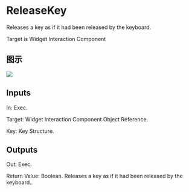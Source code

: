 # ReleaseKey

Releases a key as if it had been released by the keyboard.

Target is Widget Interaction Component

## 图示

![]($-20221218-19303880.png)

## Inputs

In: Exec.

Target: Widget Interaction Component Object Reference.

Key: Key Structure.  

## Outputs

Out: Exec.

Return Value: Boolean. Releases a key as if it had been released by the keyboard..

